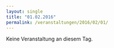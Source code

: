 ```yaml
---
layout: single
title: "01.02.2016"
permalink: /veranstaltungen/2016/02/01/
---
```


Keine Veranstaltung an diesem Tag.
